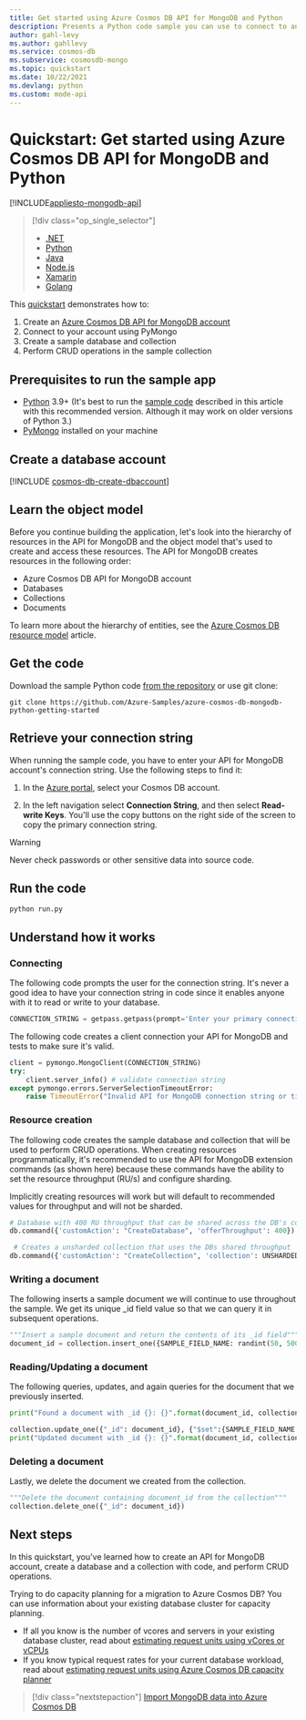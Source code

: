 ```yaml
---
title: Get started using Azure Cosmos DB API for MongoDB and Python
description: Presents a Python code sample you can use to connect to and query using Azure Cosmos DB's API for MongoDB.
author: gahl-levy
ms.author: gahllevy
ms.service: cosmos-db
ms.subservice: cosmosdb-mongo
ms.topic: quickstart
ms.date: 10/22/2021
ms.devlang: python
ms.custom: mode-api
---
```


# Quickstart: Get started using Azure Cosmos DB API for MongoDB and Python
[!INCLUDE[appliesto-mongodb-api](../includes/appliesto-mongodb-api.md)]

> [!div class="op_single_selector"]
> * [.NET](create-mongodb-dotnet.md)
> * [Python](create-mongodb-python.md)
> * [Java](create-mongodb-java.md)
> * [Node.js](create-mongodb-nodejs.md)
> * [Xamarin](create-mongodb-xamarin.md)
> * [Golang](create-mongodb-go.md)
>  

This [quickstart](https://github.com/Azure-Samples/azure-cosmos-db-mongodb-python-getting-started) demonstrates how to:
1. Create an [Azure Cosmos DB API for MongoDB account](mongodb-introduction.md) 
2. Connect to your account using PyMongo
3. Create a sample database and collection
4. Perform CRUD operations in the sample collection

## Prerequisites to run the sample app

* [Python](https://www.python.org/downloads/) 3.9+ (It's best to run the [sample code](https://github.com/Azure-Samples/azure-cosmos-db-mongodb-python-getting-started) described in this article with this recommended version. Although it may work on older versions of Python 3.)
* [PyMongo](https://pypi.org/project/pymongo/) installed on your machine

<a id="create-account"></a>
## Create a database account

[!INCLUDE [cosmos-db-create-dbaccount](../includes/cosmos-db-create-dbaccount-mongodb.md)]

## Learn the object model

Before you continue building the application, let's look into the hierarchy of resources in the API for MongoDB and the object model that's used to create and access these resources. The API for MongoDB creates resources in the following order:

* Azure Cosmos DB API for MongoDB account
* Databases 
* Collections 
* Documents

To learn more about the hierarchy of entities, see the [Azure Cosmos DB resource model](../account-databases-containers-items.md) article.

## Get the code

Download the sample Python code [from the repository](https://github.com/Azure-Samples/azure-cosmos-db-mongodb-python-getting-started) or use git clone:

```shell
git clone https://github.com/Azure-Samples/azure-cosmos-db-mongodb-python-getting-started
```

## Retrieve your connection string

When running the sample code, you have to enter your API for MongoDB account's connection string. Use the following steps to find it:

1. In the [Azure portal](https://portal.azure.com/), select your Cosmos DB account.

2. In the left navigation select **Connection String**, and then select **Read-write Keys**. You'll use the copy buttons on the right side of the screen to copy the primary connection string.

> [!WARNING]
> Never check passwords or other sensitive data into source code.


## Run the code

```shell
python run.py
```

## Understand how it works

### Connecting

The following code prompts the user for the connection string. It's never a good idea to have your connection string in code since it enables anyone with it to read or write to your database.

```python
CONNECTION_STRING = getpass.getpass(prompt='Enter your primary connection string: ') # Prompts user for connection string
```

The following code creates a client connection your API for MongoDB and tests to make sure it's valid.

```python
client = pymongo.MongoClient(CONNECTION_STRING)
try:
    client.server_info() # validate connection string
except pymongo.errors.ServerSelectionTimeoutError:
    raise TimeoutError("Invalid API for MongoDB connection string or timed out when attempting to connect")
```

### Resource creation
The following code creates the sample database and collection that will be used to perform CRUD operations. When creating resources programmatically, it's recommended to use the API for MongoDB extension commands (as shown here) because these commands have the ability to set the resource throughput (RU/s) and configure sharding. 

Implicitly creating resources will work but will default to recommended values for throughput and will not be sharded.

```python
# Database with 400 RU throughput that can be shared across the DB's collections
db.command({'customAction': "CreateDatabase", 'offerThroughput': 400})
```

```python
 # Creates a unsharded collection that uses the DBs shared throughput
db.command({'customAction': "CreateCollection", 'collection': UNSHARDED_COLLECTION_NAME})
```

### Writing a document
The following inserts a sample document we will continue to use throughout the sample. We get its unique _id field value so that we can query it in subsequent operations.

```python
"""Insert a sample document and return the contents of its _id field"""
document_id = collection.insert_one({SAMPLE_FIELD_NAME: randint(50, 500)}).inserted_id
```

### Reading/Updating a document
The following queries, updates, and again queries for the document that we previously inserted.

```python
print("Found a document with _id {}: {}".format(document_id, collection.find_one({"_id": document_id})))

collection.update_one({"_id": document_id}, {"$set":{SAMPLE_FIELD_NAME: "Updated!"}})
print("Updated document with _id {}: {}".format(document_id, collection.find_one({"_id": document_id})))
```

### Deleting a document
Lastly, we delete the document we created from the collection.
```python
"""Delete the document containing document_id from the collection"""
collection.delete_one({"_id": document_id})
```

## Next steps
In this quickstart, you've learned how to create an API for MongoDB account, create a database and a collection with code, and perform CRUD operations. 

Trying to do capacity planning for a migration to Azure Cosmos DB? You can use information about your existing database cluster for capacity planning.
* If all you know is the number of vcores and servers in your existing database cluster, read about [estimating request units using vCores or vCPUs](../convert-vcore-to-request-unit.md) 
* If you know typical request rates for your current database workload, read about [estimating request units using Azure Cosmos DB capacity planner](estimate-ru-capacity-planner.md)

> [!div class="nextstepaction"]
> [Import MongoDB data into Azure Cosmos DB](../../dms/tutorial-mongodb-cosmos-db.md?toc=%2fazure%2fcosmos-db%2ftoc.json%253ftoc%253d%2fazure%2fcosmos-db%2ftoc.json)
